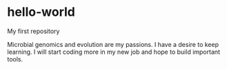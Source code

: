 # hello-world
My first repository


Microbial genomics and evolution are my passions. I have a desire to keep learning. I will start coding more in my new job and hope to build important tools.
